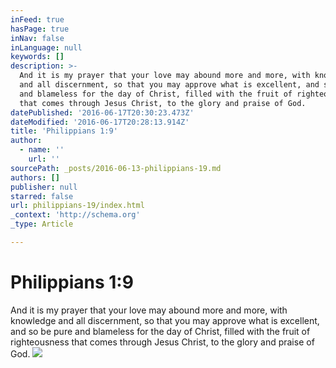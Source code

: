 ```yaml
---
inFeed: true
hasPage: true
inNav: false
inLanguage: null
keywords: []
description: >-
  And it is my prayer that your love may abound more and more, with knowledge
  and all discernment, so that you may approve what is excellent, and so be pure
  and blameless for the day of Christ, filled with the fruit of righteousness
  that comes through Jesus Christ, to the glory and praise of God.
datePublished: '2016-06-17T20:30:23.473Z'
dateModified: '2016-06-17T20:28:13.914Z'
title: 'Philippians 1:9'
author:
  - name: ''
    url: ''
sourcePath: _posts/2016-06-13-philippians-19.md
authors: []
publisher: null
starred: false
url: philippians-19/index.html
_context: 'http://schema.org'
_type: Article

---
```

# Philippians 1:9

And it is my prayer that your love may abound more and more, with knowledge and all discernment, so that you may approve what is excellent, and so be pure and blameless for the day of Christ, filled with the fruit of righteousness that comes through Jesus Christ, to the glory and praise of God.
![](https://s3-us-west-2.amazonaws.com/the-grid-img/p/4537c4e0a924acc0c1299e7ceed679a0e31e9a35.jpg)